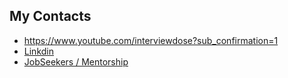  ## My Contacts
- https://www.youtube.com/interviewdose?sub_confirmation=1
- [Linkdin](https://www.linkedin.com/in/sandeepsahoo)
- [JobSeekers / Mentorship ](https://adplist.org/mentors/sandeep-sahoo)
